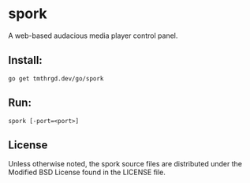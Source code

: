# spork

A web-based audacious media player control panel.

## Install:

```
go get tmthrgd.dev/go/spork
```

## Run:

`spork [-port=<port>]`

## License

Unless otherwise noted, the spork source files are distributed under the Modified BSD License
found in the LICENSE file.
